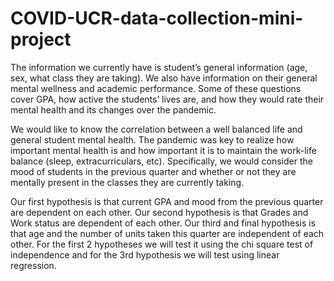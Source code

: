 # COVID-UCR-data-collection-mini-project
The information we currently have is student’s general information (age, sex, what class they are taking). We also have information on their general mental wellness and academic performance. Some of these questions cover GPA, how active the students’ lives are, and how they would rate their mental health and its changes over the pandemic.

We would like to know the correlation between a well balanced life and general student mental health. The pandemic was key to realize how important mental health is and how important it is to maintain the work-life balance (sleep, extracurriculars, etc). Specifically, we would consider the mood of students in the previous quarter and whether or not they are mentally present in the classes they are currently taking.

Our first hypothesis is that current GPA and mood from the previous quarter are dependent on each other. Our second hypothesis is that Grades and Work status are dependent of each other. Our third and final hypothesis is that age and the number of units taken this quarter are independent of each other. For the first 2 hypotheses we will test it using the chi square test of independence and for the 3rd hypothesis we will test using linear regression.
